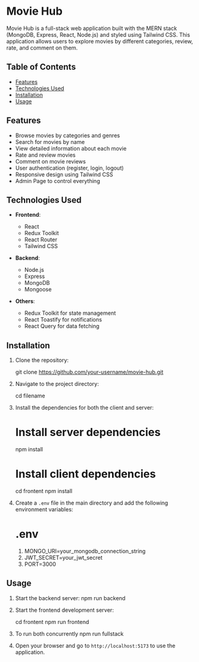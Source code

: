 ﻿# Movie Hub

Movie Hub is a full-stack web application built with the MERN stack (MongoDB, Express, React, Node.js) and styled using Tailwind CSS. This application allows users to explore movies by different categories, review, rate, and comment on them.

## Table of Contents

- [Features](#features)
- [Technologies Used](#technologies-used)
- [Installation](#installation)
- [Usage](#usage)

## Features

- Browse movies by categories and genres
- Search for movies by name
- View detailed information about each movie
- Rate and review movies
- Comment on movie reviews
- User authentication (register, login, logout)
- Responsive design using Tailwind CSS
- Admin Page to control everything

## Technologies Used

- **Frontend**:
  - React
  - Redux Toolkit
  - React Router
  - Tailwind CSS

- **Backend**:
  - Node.js
  - Express
  - MongoDB
  - Mongoose

- **Others**:
  - Redux Toolkit for state management
  - React Toastify for notifications
  - React Query for data fetching

## Installation

1. Clone the repository:

    git clone https://github.com/your-username/movie-hub.git

2. Navigate to the project directory:

    cd filename

3. Install the dependencies for both the client and server:

    # Install server dependencies
    npm install

    # Install client dependencies
    cd frontent
    npm install

4. Create a `.env` file in the main directory and add the following environment variables:

    # .env
    1. MONGO_URI=your_mongodb_connection_string
    2. JWT_SECRET=your_jwt_secret
    3. PORT=3000

## Usage

1. Start the backend server:
    npm run backend

2. Start the frontend development server:

    cd frontent
    npm run frontend

3. To run both concurrently
   npm run fullstack

4. Open your browser and go to `http://localhost:5173` to use the application.



